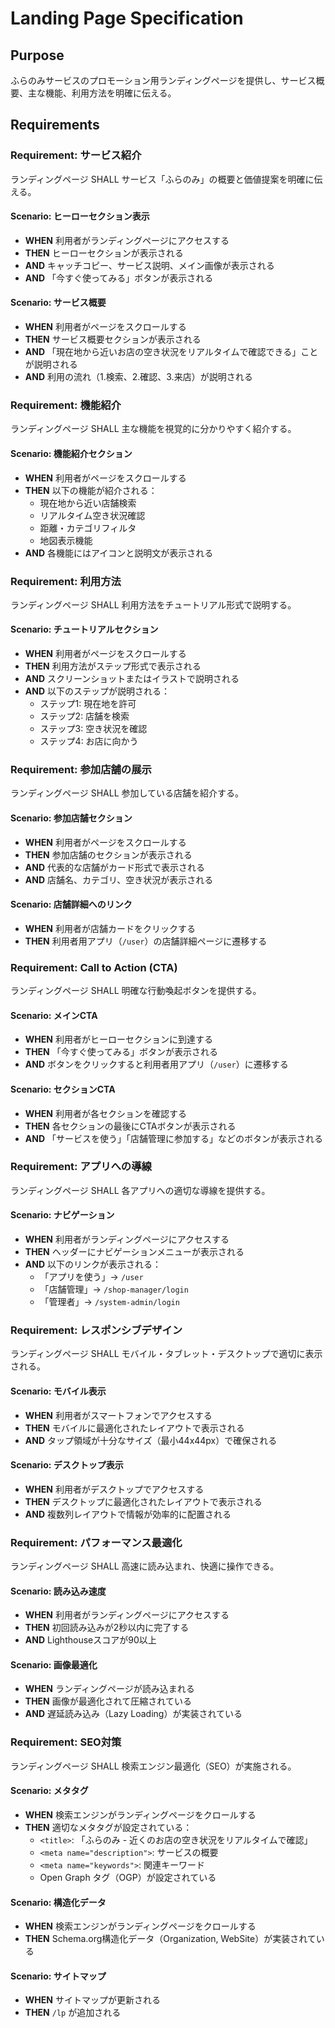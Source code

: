 # Landing Page Specification

## Purpose
ふらのみサービスのプロモーション用ランディングページを提供し、サービス概要、主な機能、利用方法を明確に伝える。

## Requirements

### Requirement: サービス紹介
ランディングページ SHALL サービス「ふらのみ」の概要と価値提案を明確に伝える。

#### Scenario: ヒーローセクション表示
- **WHEN** 利用者がランディングページにアクセスする
- **THEN** ヒーローセクションが表示される
- **AND** キャッチコピー、サービス説明、メイン画像が表示される
- **AND** 「今すぐ使ってみる」ボタンが表示される

#### Scenario: サービス概要
- **WHEN** 利用者がページをスクロールする
- **THEN** サービス概要セクションが表示される
- **AND** 「現在地から近いお店の空き状況をリアルタイムで確認できる」ことが説明される
- **AND** 利用の流れ（1.検索、2.確認、3.来店）が説明される

### Requirement: 機能紹介
ランディングページ SHALL 主な機能を視覚的に分かりやすく紹介する。

#### Scenario: 機能紹介セクション
- **WHEN** 利用者がページをスクロールする
- **THEN** 以下の機能が紹介される：
  - 現在地から近い店舗検索
  - リアルタイム空き状況確認
  - 距離・カテゴリフィルタ
  - 地図表示機能
- **AND** 各機能にはアイコンと説明文が表示される

### Requirement: 利用方法
ランディングページ SHALL 利用方法をチュートリアル形式で説明する。

#### Scenario: チュートリアルセクション
- **WHEN** 利用者がページをスクロールする
- **THEN** 利用方法がステップ形式で表示される
- **AND** スクリーンショットまたはイラストで説明される
- **AND** 以下のステップが説明される：
  - ステップ1: 現在地を許可
  - ステップ2: 店舗を検索
  - ステップ3: 空き状況を確認
  - ステップ4: お店に向かう

### Requirement: 参加店舗の展示
ランディングページ SHALL 参加している店舗を紹介する。

#### Scenario: 参加店舗セクション
- **WHEN** 利用者がページをスクロールする
- **THEN** 参加店舗のセクションが表示される
- **AND** 代表的な店舗がカード形式で表示される
- **AND** 店舗名、カテゴリ、空き状況が表示される

#### Scenario: 店舗詳細へのリンク
- **WHEN** 利用者が店舗カードをクリックする
- **THEN** 利用者用アプリ（`/user`）の店舗詳細ページに遷移する

### Requirement: Call to Action (CTA)
ランディングページ SHALL 明確な行動喚起ボタンを提供する。

#### Scenario: メインCTA
- **WHEN** 利用者がヒーローセクションに到達する
- **THEN** 「今すぐ使ってみる」ボタンが表示される
- **AND** ボタンをクリックすると利用者用アプリ（`/user`）に遷移する

#### Scenario: セクションCTA
- **WHEN** 利用者が各セクションを確認する
- **THEN** 各セクションの最後にCTAボタンが表示される
- **AND** 「サービスを使う」「店舗管理に参加する」などのボタンが表示される

### Requirement: アプリへの導線
ランディングページ SHALL 各アプリへの適切な導線を提供する。

#### Scenario: ナビゲーション
- **WHEN** 利用者がランディングページにアクセスする
- **THEN** ヘッダーにナビゲーションメニューが表示される
- **AND** 以下のリンクが表示される：
  - 「アプリを使う」→ `/user`
  - 「店舗管理」→ `/shop-manager/login`
  - 「管理者」→ `/system-admin/login`

### Requirement: レスポンシブデザイン
ランディングページ SHALL モバイル・タブレット・デスクトップで適切に表示される。

#### Scenario: モバイル表示
- **WHEN** 利用者がスマートフォンでアクセスする
- **THEN** モバイルに最適化されたレイアウトで表示される
- **AND** タップ領域が十分なサイズ（最小44x44px）で確保される

#### Scenario: デスクトップ表示
- **WHEN** 利用者がデスクトップでアクセスする
- **THEN** デスクトップに最適化されたレイアウトで表示される
- **AND** 複数列レイアウトで情報が効率的に配置される

### Requirement: パフォーマンス最適化
ランディングページ SHALL 高速に読み込まれ、快適に操作できる。

#### Scenario: 読み込み速度
- **WHEN** 利用者がランディングページにアクセスする
- **THEN** 初回読み込みが2秒以内に完了する
- **AND** Lighthouseスコアが90以上

#### Scenario: 画像最適化
- **WHEN** ランディングページが読み込まれる
- **THEN** 画像が最適化されて圧縮されている
- **AND** 遅延読み込み（Lazy Loading）が実装されている

### Requirement: SEO対策
ランディングページ SHALL 検索エンジン最適化（SEO）が実施される。

#### Scenario: メタタグ
- **WHEN** 検索エンジンがランディングページをクロールする
- **THEN** 適切なメタタグが設定されている：
  - `<title>`: 「ふらのみ - 近くのお店の空き状況をリアルタイムで確認」
  - `<meta name="description">`: サービスの概要
  - `<meta name="keywords">`: 関連キーワード
  - Open Graph タグ（OGP）が設定されている

#### Scenario: 構造化データ
- **WHEN** 検索エンジンがランディングページをクロールする
- **THEN** Schema.org構造化データ（Organization, WebSite）が実装されている

#### Scenario: サイトマップ
- **WHEN** サイトマップが更新される
- **THEN** `/lp` が追加される

